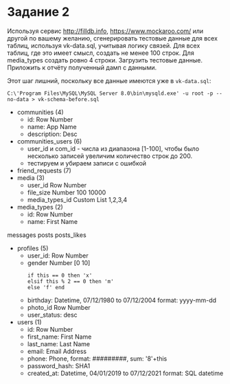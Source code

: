 # Задание 2

Используя сервис http://filldb.info, https://www.mockaroo.com/
или другой по вашему желанию, сгенерировать тестовые данные для
всех таблиц, используя vk-data.sql, учитывая логику связей.
Для всех таблиц, где это имеет смысл, создать не менее 100 строк.
Для media_types создать ровно 4 строки. Загрузить тестовые данные.
Приложить к отчёту полученный дамп с данными.

Этот шаг лишний, поскольку все данные имеются уже в `vk-data.sql`:
```shell
C:\'Program Files\MySQL\MySQL Server 8.0\bin\mysqld.exe' -u root -p --no-data > vk-schema-before.sql
```

* communities (4)
  * id: Row Number
  * name: App Name
  * description: Desc
* communities_users (6)
  * user_id и com_id - числа из диапазона [1-100], чтобы было несколько записей увеличим количество строк до 200.
  * тестируем и убираем записи с ошибкой
* friend_requests (7)
* media (3)
  * user_id Row Number
  * file_size Number 100 10000
  * media_types_id Custom List 1,2,3,4
* media_types (2)
  * id: Row Number
  * name: First Name

messages
posts
posts_likes
* profiles (5)
  * user_id: Row Number
  * gender Number [0 10]
    ```text
    if this == 0 then 'x'
    elsif this % 2 == 0 then 'm'
    else 'f' end
    ```
  * birthday: Datetime, 07/12/1980 to 07/12/2004 format: yyyy-mm-dd
  * photo_id Row Number
  * user_status: desc
* users (1)
  * id: Row Number
  * first_name: First Name
  * last_name: Last Name
  * email: Email Address
  * phone: Phone, format: #########, sum: '8'+this
  * password_hash: SHA1
  * created_at: Datetime, 04/01/2019 to 07/12/2021 format: SQL datetime





